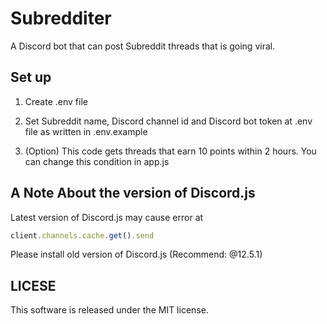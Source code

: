 # Subredditer
A Discord bot that can post Subreddit threads that is going viral.

## Set up

1. Create .env file

1. Set Subreddit name, Discord channel id and Discord bot token at .env file as written in .env.example

1. (Option) This code gets threads that earn 10 points within 2 hours. You can change this condition in app.js

## A Note About the version of Discord.js

Latest version of Discord.js may cause error at 
```js
client.channels.cache.get().send
```
Please install old version of Discord.js (Recommend: @12.5.1)

## LICESE

This software is released under the MIT license.
